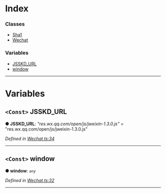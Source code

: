 

# Index

### Classes

* [Sha1](../classes/_wechat_.sha1.md)
* [Wechat](../classes/_wechat_.wechat.md)

### Variables

* [JSSKD_URL](_wechat_.md#jsskd_url)
* [window](_wechat_.md#window)

---

# Variables

<a id="jsskd_url"></a>

## `<Const>` JSSKD_URL

**● JSSKD_URL**: *"res.wx.qq.com/open/js/jweixin-1.3.0.js"* = "res.wx.qq.com/open/js/jweixin-1.3.0.js"

*Defined in [Wechat.ts:34](https://github.com/yc-typescript/jssdk/blob/4422e9c/src/Wechat.ts#L34)*

___
<a id="window"></a>

## `<Const>` window

**● window**: *`any`*

*Defined in [Wechat.ts:32](https://github.com/yc-typescript/jssdk/blob/4422e9c/src/Wechat.ts#L32)*

___

